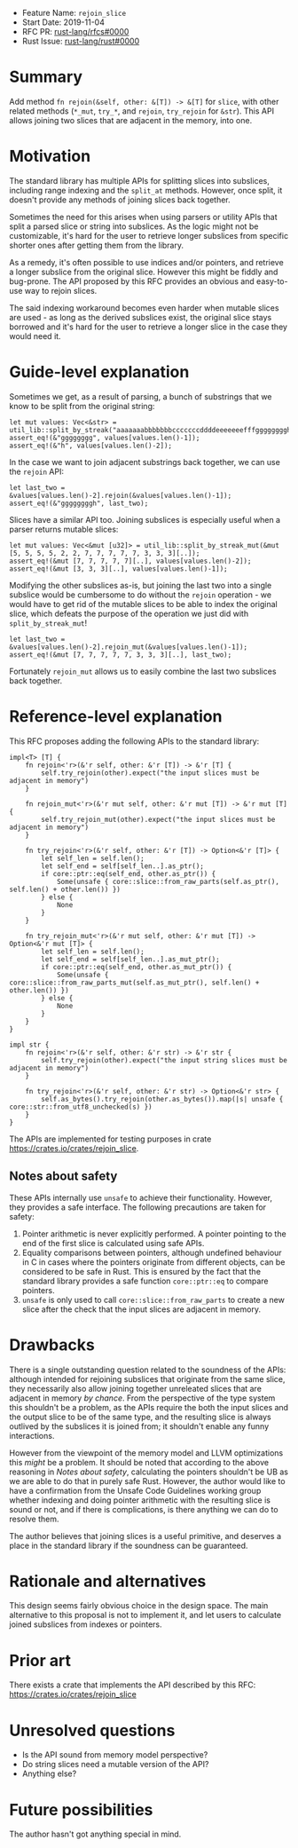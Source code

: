 - Feature Name: `rejoin_slice`
- Start Date: 2019-11-04
- RFC PR: [rust-lang/rfcs#0000](https://github.com/rust-lang/rfcs/pull/0000)
- Rust Issue: [rust-lang/rust#0000](https://github.com/rust-lang/rust/issues/0000)

# Summary
[summary]: #summary

Add method `fn rejoin(&self, other: &[T]) -> &[T]` for `slice`, with other related methods
(`*_mut`, `try_*`, and `rejoin`, `try_rejoin` for `&str`).
This API allows joining two slices that are adjacent in the memory, into one.

# Motivation
[motivation]: #motivation

The standard library has multiple APIs for splitting slices into subslices,
including range indexing and the `split_at` methods. However, once split,
it doesn't provide any methods of joining slices back together.

Sometimes the need for this arises when using parsers or utility APIs that
split a parsed slice or string into subslices. As the logic might not be
customizable, it's hard for the user to retrieve longer subslices from
specific shorter ones after getting them from the library.

As a remedy, it's often possible to use indices and/or pointers, and retrieve
a longer subslice from the original slice. However this might be fiddly and bug-prone.
The API proposed by this RFC provides an obvious and easy-to-use way to
rejoin slices. 

The said indexing workaround becomes even harder when mutable slices are used -
as long as the derived subslices exist, the original slice stays borrowed
and it's hard for the user to retrieve a longer slice in the case they
would need it.

# Guide-level explanation
[guide-level-explanation]: #guide-level-explanation

Sometimes we get, as a result of parsing, a bunch of substrings that we know to be
split from the original string:

```
let mut values: Vec<&str> = util_lib::split_by_streak("aaaaaaabbbbbbbcccccccddddeeeeeeefffggggggggh");
assert_eq!(&"gggggggg", values[values.len()-1]);
assert_eq!(&"h", values[values.len()-2]);
```

In the case we want to join adjacent substrings back together, we can use the `rejoin` API:

```
let last_two = &values[values.len()-2].rejoin(&values[values.len()-1]);
assert_eq!(&"ggggggggh", last_two);
```

Slices have a similar API too. Joining subslices is especially useful when a parser returns mutable slices:

```
let mut values: Vec<&mut [u32]> = util_lib::split_by_streak_mut(&mut [5, 5, 5, 5, 2, 2, 7, 7, 7, 7, 7, 3, 3, 3][..]);
assert_eq!(&mut [7, 7, 7, 7, 7][..], values[values.len()-2]);
assert_eq!(&mut [3, 3, 3][..], values[values.len()-1]);
```

Modifying the other subslices as-is, but joining the last two into a single subslice
would be cumbersome to do without the `rejoin` operation - we would have to get rid of the
mutable slices to be able to index the original slice, which defeats the purpose
of the operation we just did with `split_by_streak_mut`!

```
let last_two = &values[values.len()-2].rejoin_mut(&values[values.len()-1]);
assert_eq!(&mut [7, 7, 7, 7, 7, 3, 3, 3][..], last_two);
```

Fortunately `rejoin_mut` allows us to easily combine the last two subslices back together.


# Reference-level explanation
[reference-level-explanation]: #reference-level-explanation

This RFC proposes adding the following APIs to the standard library:

```
impl<T> [T] {
    fn rejoin<'r>(&'r self, other: &'r [T]) -> &'r [T] {
        self.try_rejoin(other).expect("the input slices must be adjacent in memory")
    }

    fn rejoin_mut<'r>(&'r mut self, other: &'r mut [T]) -> &'r mut [T] {
        self.try_rejoin_mut(other).expect("the input slices must be adjacent in memory")
    }

    fn try_rejoin<'r>(&'r self, other: &'r [T]) -> Option<&'r [T]> {
        let self_len = self.len();
        let self_end = self[self_len..].as_ptr();
        if core::ptr::eq(self_end, other.as_ptr()) {
            Some(unsafe { core::slice::from_raw_parts(self.as_ptr(), self.len() + other.len()) })
        } else {
            None
        }
    }

    fn try_rejoin_mut<'r>(&'r mut self, other: &'r mut [T]) -> Option<&'r mut [T]> {
        let self_len = self.len();
        let self_end = self[self_len..].as_mut_ptr();
        if core::ptr::eq(self_end, other.as_mut_ptr()) {
            Some(unsafe { core::slice::from_raw_parts_mut(self.as_mut_ptr(), self.len() + other.len()) })
        } else {
            None
        }
    }
}

impl str {
    fn rejoin<'r>(&'r self, other: &'r str) -> &'r str {
        self.try_rejoin(other).expect("the input string slices must be adjacent in memory")
    }

    fn try_rejoin<'r>(&'r self, other: &'r str) -> Option<&'r str> {
        self.as_bytes().try_rejoin(other.as_bytes()).map(|s| unsafe { core::str::from_utf8_unchecked(s) })
    }
}
```

The APIs are implemented for testing purposes in crate https://crates.io/crates/rejoin_slice.

## Notes about safety

These APIs internally use `unsafe` to achieve their functionality.
However, they provides a safe interface.
The following precautions are taken for safety:
1. Pointer arithmetic is never explicitly performed. A pointer pointing to
the end of the first slice is calculated using safe APIs.
2. Equality comparisons between pointers, although undefined behaviour in C in
cases where the pointers originate from different objects, can be considered
to be safe in Rust. This is ensured by the fact that the standard library
provides a safe function `core::ptr::eq` to compare pointers.
3. `unsafe` is only used to call `core::slice::from_raw_parts` to create a new
slice after the check that the input slices are adjacent in memory.

# Drawbacks
[drawbacks]: #drawbacks

There is a single outstanding question related to the soundness of the APIs:
although intended for rejoining subslices that originate from the same slice,
they necessarily also allow joining together unreleated slices that are adjacent
in memory *by chance*. From the perspective of the type system this shouldn't
be a problem, as the APIs require the both the input slices and the output slice
to be of the same type, and the resulting slice is always outlived by the subslices
it is joined from; it shouldn't enable any funny interactions.

However from the viewpoint of the memory model and LLVM optimizations this
*might* be a problem. It should be noted that according to the above reasoning
in *Notes about safety*, calculating the pointers shouldn't be UB as we are able
to do that in purely safe Rust. However, the author would like to have a
confirmation from the Unsafe Code Guidelines working group whether indexing and
doing pointer arithmetic with the resulting slice is sound or not, and
if there is complications, is there anything we can do to resolve them.

The author believes that joining slices is a useful primitive, and deserves
a place in the standard library if the soundness can be guaranteed.

# Rationale and alternatives
[rationale-and-alternatives]: #rationale-and-alternatives

This design seems fairly obvious choice in the design space.
The main alternative to this proposal is not to implement it,
and let users to calculate joined subslices from indexes or pointers.

# Prior art
[prior-art]: #prior-art

There exists a crate that implements the API described by this RFC: https://crates.io/crates/rejoin_slice

# Unresolved questions
[unresolved-questions]: #unresolved-questions

- Is the API sound from memory model perspective?
- Do string slices need a mutable version of the API?
- Anything else?

# Future possibilities
[future-possibilities]: #future-possibilities

The author hasn't got anything special in mind.
